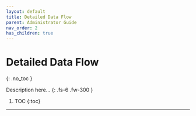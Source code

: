 ```yaml
---
layout: default
title: Detailed Data Flow
parent: Administrator Guide
nav_order: 2
has_children: true
---
```


# Detailed Data Flow
{: .no_toc }


Description here...
{: .fs-6 .fw-300 }

1. TOC
{:toc}

---